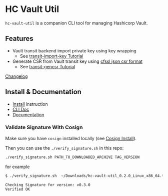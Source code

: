 # HC Vault Util 

`hc-vault-util` is a companion CLI tool for managing Hashicorp Vault.

## Features

- Vault transit backend import private key using key wrapping 
    - See [transit-import-key Tutorial](https://github.com/vdbulcke/terraform-vault-sample/blob/main/tutorial/transit-import-key/README.md)
- Generate CSR from Vault transit key using [cfssl json csr format](https://github.com/cloudflare/cfssl#signing)
    - See [transit-gencsr Tutorial](https://github.com/vdbulcke/terraform-vault-sample/blob/main/tutorial/transit-gencsr/README.md)

[Changelog](./CHANGELOG.md)



## Install & Documentation 

- [Install](https://vdbulcke.github.io/hc-vault-util/install/) instruction
- [CLI Doc](./doc/hc-vault-util.md)
- [Documentation](https://vdbulcke.github.io/hc-vault-util/)

### Validate Signature With Cosign

Make sure you have `cosign` installed locally (see [Cosign Install](https://docs.sigstore.dev/cosign/installation/)).


Then you can use the `./verify_signature.sh` in this repo: 

```bash
./verify_signature.sh PATH_TO_DOWNLOADED_ARCHIVE TAG_VERSION
```
for example
```bash
$ ./verify_signature.sh  ~/Downloads/hc-vault-util_0.2.0_Linux_x86_64.tar.gz v0.3.0

Checking Signature for version: v0.3.0
Verified OK

```